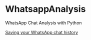 # WhatsappAnalysis
WhatsApp Chat Analysis with Python


[Saving your WhatsApp chat history](https://faq.whatsapp.com/en/android/23756533/)
